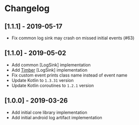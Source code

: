 # Changelog

## [1.1.1] - 2019-05-17
- Fix common log sink may crash on missed initial events (#63)

## [1.1.0] - 2019-05-02
- Add common [LogSink] implementation
- Add [Timber](https://github.com/JakeWharton/timber) [LogSink] implementation
- Fix custom event prints class name instead of event name
- Update Kotlin to `1.3.31` version
- Update Kotlin coroutines to `1.2.1` version

## [1.0.0] - 2019-03-26
- Add initial core library implementation
- Add initial android log artifact implementation

